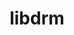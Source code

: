 ---
title: "libdrm"
layout: cache
categories: [package, v0.18.0]
meta: {"versions": ["2.4.110"], "compilers": ["gcc@=7.5.0"], "oss": ["ubuntu18.04"], "platforms": ["linux"], "targets": ["x86_64"], "stacks": ["data-vis-sdk", "root"], "num_specs": 1, "num_specs_by_stack": {"data-vis-sdk": 1, "root": 1}}
spec_details: [{"hash": "vxcu5jctmem6timy6peipns5rwaj6sa7", "compiler": "gcc@=7.5.0", "versions": ["2.4.110"], "os": "ubuntu18.04", "platform": "linux", "target": "x86_64", "variants": ["~docs"], "stacks": ["data-vis-sdk", "root"], "size": "-", "tarball": "https://binaries.spack.io/v0.18.0/build_cache/linux-ubuntu18.04-x86_64/gcc-7.5.0/libdrm-2.4.110/linux-ubuntu18.04-x86_64-gcc-7.5.0-libdrm-2.4.110-vxcu5jctmem6timy6peipns5rwaj6sa7.spack"}]
---